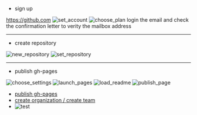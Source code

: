 * sign up

<https://github.com>
![set_account](./figures/set_account.png "set_account")
![choose_plan](https://github.com/ouiyeah/github/blob/gh-pages/img/choose_plan.png "choose_plan")
login the email and check the confirmation letter to verity the mailbox address

***

* create repository

![new_repository](https://github.com/github/img/new_repository.png "new_repository")
![set_repository](https://github.com/github/img/set_repository.png "set_repository")

***

* publish gh-pages

![choose_settings](https://github.com/github/img/choose_settings.png "choose_settings")
![launch_pages](https://github.com/github/img/launch_pages.png "launch_pages")
![load_readme](https://github.com/github/img/load_readme.png "load_readme")
![publish_page](https://github.com/github/img/publish_page.png "publish_page")


* [publish gh-pages](http://blog.csdn.net/renfufei/article/details/37725057/)
* [create organization / create team](http://joshuasabrina.iteye.com/blog/1816597)
* ![test](file:///D:/map.bmp)

